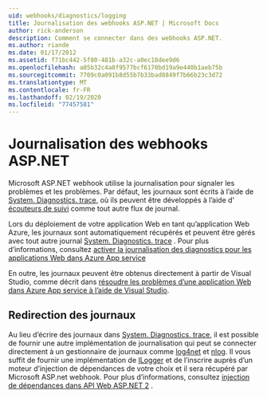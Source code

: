 ```yaml
---
uid: webhooks/diagnostics/logging
title: Journalisation des webhooks ASP.NET | Microsoft Docs
author: rick-anderson
description: Comment se connecter dans des webhooks ASP.NET.
ms.author: riande
ms.date: 01/17/2012
ms.assetid: f71bc442-5f80-481b-a32c-a0ec18dee9d6
ms.openlocfilehash: a05b32c4a8f9577bcf6170bd19a9e440b1aeb75b
ms.sourcegitcommit: 7709c0a091b8d55b7b33bad8849f7b66b23c3d72
ms.translationtype: MT
ms.contentlocale: fr-FR
ms.lasthandoff: 02/19/2020
ms.locfileid: "77457581"
---
```

# <a name="aspnet-webhooks-logging"></a>Journalisation des webhooks ASP.NET

Microsoft ASP.NET webhook utilise la journalisation pour signaler les problèmes et les problèmes. Par défaut, les journaux sont écrits à l’aide de [System. Diagnostics. trace,](https://msdn.microsoft.com/library/system.diagnostics.trace) où ils peuvent être développés à l’aide d' [écouteurs de suivi](https://msdn.microsoft.com/library/system.diagnostics.tracelistener.aspx) comme tout autre flux de journal.

Lors du déploiement de votre application Web en tant qu’application Web Azure, les journaux sont automatiquement récupérés et peuvent être gérés avec tout autre journal [System. Diagnostics. trace](https://msdn.microsoft.com/library/system.diagnostics.trace) . Pour plus d’informations, consultez [activer la journalisation des diagnostics pour les applications Web dans Azure App service](https://azure.microsoft.com/documentation/articles/web-sites-enable-diagnostic-log/)

En outre, les journaux peuvent être obtenus directement à partir de Visual Studio, comme décrit dans [résoudre les problèmes d’une application Web dans Azure App service à l’aide de Visual Studio](https://azure.microsoft.com/documentation/articles/web-sites-dotnet-troubleshoot-visual-studio/#webserverlogs).

## <a name="redirecting-logs"></a>Redirection des journaux

Au lieu d’écrire des journaux dans [System. Diagnostics. trace](https://msdn.microsoft.com/library/system.diagnostics.trace), il est possible de fournir une autre implémentation de journalisation qui peut se connecter directement à un gestionnaire de journaux comme [log4net](http://logging.apache.org/log4net/) et [nlog](http://nlog-project.org/). Il vous suffit de fournir une implémentation de [ILogger](https://github.com/aspnet/AspNetWebHooks/blob/master/src/Microsoft.AspNet.WebHooks.Common/Diagnostics/ILogger.cs) et de l’inscrire auprès d’un moteur d’injection de dépendances de votre choix et il sera récupéré par Microsoft ASP.net webhook. Pour plus d’informations, consultez [injection de dépendances dans API Web ASP.NET 2](https://www.asp.net/web-api/overview/advanced/dependency-injection) .

